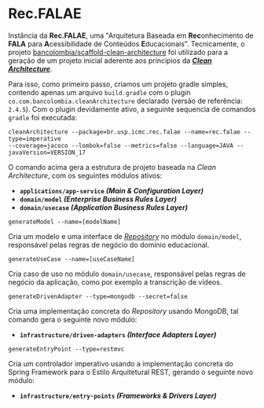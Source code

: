 # Rec.FALAE

Instância da **Rec.FALAE**, uma "Arquitetura Baseada em **Rec**onhecimento de **FALA** para **A**cessibilidade de Conteúdos **E**ducacionais". Tecnicamente, o projeto [bancolombia/scaffold-clean-architecture](https://github.com/bancolombia/scaffold-clean-architecture) foi utilizado para a geração de um projeto inicial aderente aos princípios da **_[Clean Architecture](https://blog.cleancoder.com/uncle-bob/2012/08/13/the-clean-architecture.html)_**.

Para isso, como primeiro passo, criamos um projeto gradle simples, contendo apenas um arquivo `build.gradle` com o plugin `co.com.bancolombia.cleanArchitecture` declarado (versão de referência: `2.4.5`). Com o plugin devidamente ativo, a seguinte sequencia de comandos `gradle` foi executada:

```console
cleanArchitecture --package=br.usp.icmc.rec.falae --name=rec.falae --type=imperative 
--coverage=jacoco --lombok=false --metrics=false --language=JAVA --javaVersion=VERSION_17
```

O comando acima gera a estrutura de projeto baseada na _Clean Architecture_, com os seguintes módulos ativos:
  - **`applications/app-service` _(Main & Configuration Layer)_**
  - **`domain/model` _(Enterprise Business Rules Layer)_**
  - **`domain/usecase` _(Application Business Rules Layer)_**

```console
generateModel --name=[modelName]
```

Cria um modelo e uma interface de _[Repository](https://www.martinfowler.com/eaaCatalog/repository.html)_ no módulo `domain/model`, responsável pelas regras de negócio do domínio educacional.

```console
generateUseCase --name=[useCaseName]
```

Cria caso de uso  no módulo `domain/usecase`, responsável pelas regras de negócio da aplicação, como por exemplo a transcrição de vídeos.

```console
generateDrivenAdapter --type=mongodb --secret=false
```

Cria uma implementação concreta do _Repository_ usando MongoDB, tal comando gera o seguinte novo módulo:
  - **`infrastructure/driven-adapters` _(Interface Adapters Layer)_**

```console
generateEntryPoint --type=restmvc
```

Cria um controlador imperativo usando a implementação concreta do Spring Framework para o Estilo Arquitetural REST, gerando o seguinte novo módulo:
  - **`infrastructure/entry-points` _(Frameworks & Drivers Layer)_**
